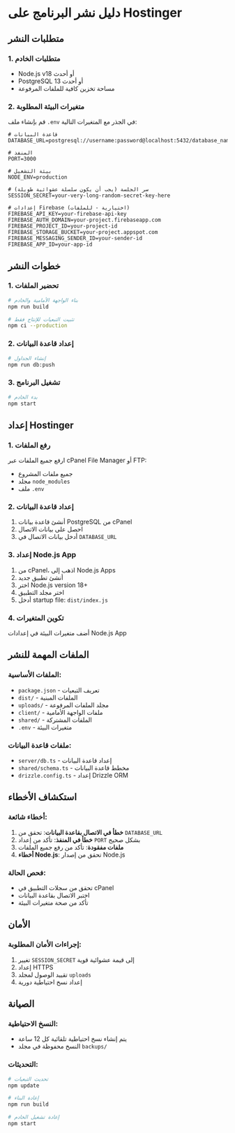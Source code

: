 # دليل نشر البرنامج على Hostinger

## متطلبات النشر

### 1. متطلبات الخادم
- Node.js v18 أو أحدث
- PostgreSQL 13 أو أحدث
- مساحة تخزين كافية للملفات المرفوعة

### 2. متغيرات البيئة المطلوبة
قم بإنشاء ملف `.env` في الجذر مع المتغيرات التالية:

```env
# قاعدة البيانات
DATABASE_URL=postgresql://username:password@localhost:5432/database_name

# المنفذ
PORT=3000

# بيئة التشغيل
NODE_ENV=production

# سر الجلسة (يجب أن يكون سلسلة عشوائية طويلة)
SESSION_SECRET=your-very-long-random-secret-key-here

# إعدادات Firebase (اختيارية - للملفات)
FIREBASE_API_KEY=your-firebase-api-key
FIREBASE_AUTH_DOMAIN=your-project.firebaseapp.com
FIREBASE_PROJECT_ID=your-project-id
FIREBASE_STORAGE_BUCKET=your-project.appspot.com
FIREBASE_MESSAGING_SENDER_ID=your-sender-id
FIREBASE_APP_ID=your-app-id
```

## خطوات النشر

### 1. تحضير الملفات
```bash
# بناء الواجهة الأمامية والخادم
npm run build

# تثبيت التبعيات للإنتاج فقط
npm ci --production
```

### 2. إعداد قاعدة البيانات
```bash
# إنشاء الجداول
npm run db:push
```

### 3. تشغيل البرنامج
```bash
# بدء الخادم
npm start
```

## إعداد Hostinger

### 1. رفع الملفات
ارفع جميع الملفات عبر cPanel File Manager أو FTP:
- جميع ملفات المشروع
- مجلد `node_modules`
- ملف `.env`

### 2. إعداد قاعدة البيانات
1. أنشئ قاعدة بيانات PostgreSQL من cPanel
2. احصل على بيانات الاتصال
3. أدخل بيانات الاتصال في `DATABASE_URL`

### 3. إعداد Node.js App
1. من cPanel، اذهب إلى Node.js Apps
2. أنشئ تطبيق جديد
3. اختر Node.js version 18+
4. اختر مجلد التطبيق
5. أدخل startup file: `dist/index.js`

### 4. تكوين المتغيرات
أضف متغيرات البيئة في إعدادات Node.js App

## الملفات المهمة للنشر

### الملفات الأساسية:
- `package.json` - تعريف التبعيات
- `dist/` - الملفات المبنية
- `uploads/` - مجلد الملفات المرفوعة
- `client/` - ملفات الواجهة الأمامية
- `shared/` - الملفات المشتركة
- `.env` - متغيرات البيئة

### ملفات قاعدة البيانات:
- `server/db.ts` - إعداد قاعدة البيانات
- `shared/schema.ts` - مخطط قاعدة البيانات
- `drizzle.config.ts` - إعداد Drizzle ORM

## استكشاف الأخطاء

### أخطاء شائعة:
1. **خطأ في الاتصال بقاعدة البيانات**: تحقق من `DATABASE_URL`
2. **خطأ في المنفذ**: تأكد من إعداد `PORT` بشكل صحيح
3. **ملفات مفقودة**: تأكد من رفع جميع الملفات
4. **أخطاء Node.js**: تحقق من إصدار Node.js

### فحص الحالة:
- تحقق من سجلات التطبيق في cPanel
- اختبر الاتصال بقاعدة البيانات
- تأكد من صحة متغيرات البيئة

## الأمان

### إجراءات الأمان المطلوبة:
1. تغيير `SESSION_SECRET` إلى قيمة عشوائية قوية
2. إعداد HTTPS
3. تقييد الوصول لمجلد `uploads`
4. إعداد نسخ احتياطية دورية

## الصيانة

### النسخ الاحتياطية:
- يتم إنشاء نسخ احتياطية تلقائية كل 12 ساعة
- النسخ محفوظة في مجلد `backups/`

### التحديثات:
```bash
# تحديث التبعيات
npm update

# إعادة البناء
npm run build

# إعادة تشغيل الخادم
npm start
```